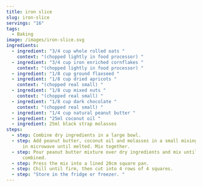 ```yaml
---
title: iron slice
slug: iron-slice
servings: "16"
tags:
  - Baking
image: /images/iron-slice.svg
ingredients:
  - ingredient: "3/4 cup whole rolled oats "
    context: "(chopped lightly in food processor) "
  - ingredient: "3/4 cup iron enriched cornflakes "
    context: "(chopped lightly in food processor) "
  - ingredient: "1/8 cup ground flaxseed "
  - ingredient: "1/8 cup dried apricots "
    context: "(chopped real small) "
  - ingredient: "1/8 cup mixed nuts "
    context: "(chopped real small) "
  - ingredient: "1/8 cup dark chocolate "
    context: "(chopped real small) "
  - ingredient: "1/4 cup natural peanut butter "
  - ingredient: "25ml coconut oil "
  - ingredient: 25ml black strap molasses
steps:
  - step: Combine dry ingredients in a large bowl.
  - step: Add peanut butter, coconut oil and molasses in a small mixing bowl. Warm
      in microwave until melted. Mix together.
  - step: Pour peanut butter mixture over dry ingredients and mix until evenly
      combined.
  - step: Press the mix into a lined 20cm square pan.
  - step: Chill until firm, then cut into 4 rows of 4 squares.
  - step: "Store in the fridge or freezer. "
---
```

